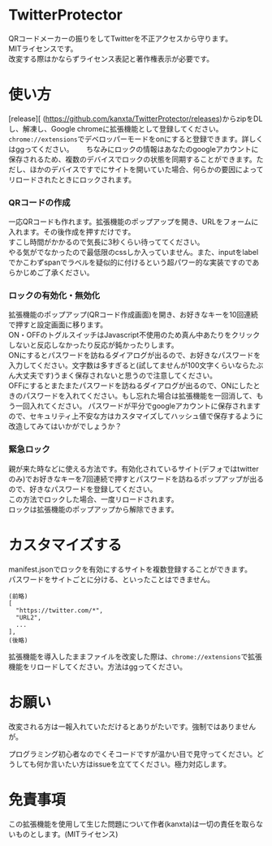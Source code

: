 # TwitterProtector
QRコードメーカーの振りをしてTwitterを不正アクセスから守ります。  
MITライセンスです。  
改変する際はかならずライセンス表記と著作権表示が必要です。  

# 使い方
[release][
(https://github.com/kanxta/TwitterProtector/releases)からzipをDLし、解凍し、Google chromeに拡張機能として登録してください。  
`chrome://extensions`でデベロッパーモードをonにすると登録できます。詳しくはggってください。　　
ちなみにロックの情報はあなたのgoogleアカウントに保存されるため、複数のデバイスでロックの状態を同期することができます。ただし、ほかのデバイスですでにサイトを開いていた場合、何らかの要因によってリロードされたときにロックされます。  

### QRコードの作成
一応QRコードも作れます。拡張機能のポップアップを開き、URLをフォームに入れます。その後作成を押すだけです。  
すこし時間がかかるので気長に3秒くらい待っててください。  
やる気がでなかったので最低限のcssしか入っていません。また、inputをlabelでかこわずspanでラベルを疑似的に付けるという超パワー的な実装ですのであらかじめご了承ください。  

### ロックの有効化・無効化
拡張機能のポップアップ(QRコード作成画面)を開き、お好きなキーを10回連続で押すと設定画面に移ります。  
ON・OFFのトグルスイッチはJavascript不使用のため真ん中あたりをクリックしないと反応しなかったり反応が鈍かったりします。  
ONにするとパスワードを訪ねるダイアログが出るので、お好きなパスワードを入力してください。文字数は多すぎると(試してませんが100文字くらいならたぶん大丈夫です)うまく保存されないと思うので注意してください。  
OFFにするとまたまたパスワードを訪ねるダイアログが出るので、ONにしたときのパスワードを入れてください。もし忘れた場合は拡張機能を一回消して、もう一回入れてください。
パスワードが平分でgoogleアカウントに保存されますので、セキュリティ上不安な方はカスタマイズしてハッシュ値で保存するように改造してみてはいかがでしょうか？

### 緊急ロック
親が来た時などに使える方法です。有効化されているサイト(デフォではtwitterのみ)でお好きなキーを7回連続で押すとパスワードを訪ねるポップアップが出るので、好きなパスワードを登録してください。  
この方法でロックした場合、一度リロードされます。  
ロックは拡張機能のポップアップから解除できます。  

# カスタマイズする
manifest.jsonでロックを有効にするサイトを複数登録することができます。  
パスワードをサイトごとに分ける、といったことはできません。  
```
(前略)
[
  "https://twitter.com/*",
  "URL2",
  ...
],
(後略)
```
拡張機能を導入したままファイルを改変した際は、`chrome://extensions`で拡張機能をリロードしてください。方法はggってください。  

# お願い
改変される方は一報入れていただけるとありがたいです。強制ではありませんが。  

プログラミング初心者なのでくそコードですが温かい目で見守ってください。どうしても何か言いたい方はissueを立ててください。極力対応します。  

# 免責事項
この拡張機能を使用して生じた問題について作者(kanxta)は一切の責任を取らないものとします。(MITライセンス)

